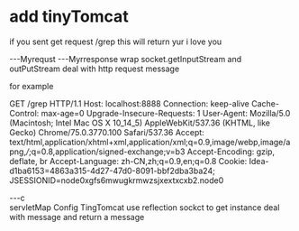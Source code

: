 # add tinyTomcat 
 if you  sent get request /grep
 this will  return yur i love you
 
 ---Myrequst
 ---Myrresponse
 wrap socket.getInputStream and outPutStream  deal with   http request message 
 
 
 for example
 
 GET /grep HTTP/1.1
Host: localhost:8888
Connection: keep-alive
Cache-Control: max-age=0
Upgrade-Insecure-Requests: 1
User-Agent: Mozilla/5.0 (Macintosh; Intel Mac OS X 10_14_5) AppleWebKit/537.36 (KHTML, like Gecko) Chrome/75.0.3770.100 Safari/537.36
Accept: text/html,application/xhtml+xml,application/xml;q=0.9,image/webp,image/apng,*/*;q=0.8,application/signed-exchange;v=b3
Accept-Encoding: gzip, deflate, br
Accept-Language: zh-CN,zh;q=0.9,en;q=0.8
Cookie: Idea-d1ba6153=4863a315-4d27-47d0-8091-bbf2dba3ba24; JSESSIONID=node0xgfs6mwugkrmwzsjxextxcxb2.node0


 
 
 
---c\
  servletMap
  Config
  TingTomcat
  use reflection   sockct  to get instance deal with message and  return  a message
  
  
  
  

